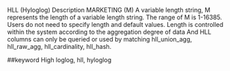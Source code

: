 HLL (Hyloglog)
Description
MARKETING (M)
A variable length string, M represents the length of a variable length string. The range of M is 1-16385.
Users do not need to specify length and default values. Length is controlled within the system according to the aggregation degree of data
And HLL columns can only be queried or used by matching hll_union_agg, hll_raw_agg, hll_cardinality, hll_hash.

##keyword
High loglog, hll, hyloglog
